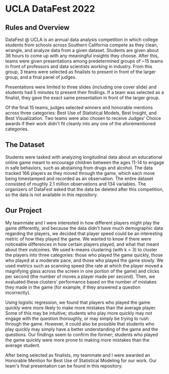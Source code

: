 # UCLA DataFest 2022
## Rules and Overview
DataFest @ UCLA is an annual data analysis competition in which college students from schools across Southern California compete as they clean, wrangle, and analyze data from a given dataset. Students are given about 36 hours to come up with any meaningful insights they choose. After this, teams were given presentations among predetermined groups of ~15 teams in front of professors and data scientists working in industry. From this group, 3 teams were selected as finalists to present in front of the larger group, and a final panel of judges.

Presentations were limited to three slides (including one cover slide) and students had 5 minutes to present their findings. If a team was selected as a finalist, they gave the exact same presentation in front of the larger group. 

Of the final 15 teams, judges selected winners and honorable mentions across three categories: Best Use of Statistical Models, Best Insight, and Best Visualization. Two teams were also chosen to receive Judges' Choice awards if their work didn't fit cleanly into any one of the aforementioned categories.

## The Dataset
Students were tasked with analyzing longitudinal data about an educational online game meant to encourage children between the ages 11-14 to engage in safe behaviors, such as abstaining from drugs and alcohol. The data tracked 166 players as they moved through the game, which each move being timestamped and recorded as an observation. The entire dataset consisted of roughly 2.1 million observations and 134 variables. The organizers of DataFest asked that the data be deleted after this competition, so the data is not available in this repository.

## Our Project
My teammate and I were interested in how different players might play the game differently, and because the data didn't have much demographic data regarding the players, we decided that player speed could be an interesting metric of how they played the game. We wanted to know if there were noticeable differences in how certain players played, and what that meant about their outcomes. We used k-means clustering (with k = 3) to cluster the players into three categories: those who played the game quickly, those who played at a moderate pace, and those who played the game slowly. We used metrics such as scanning speed (the rate at which the player moved a magnifying glass across the screen in one portion of the game) and clicks per second (the number of moves a player made per second). Then, we evaluated these clusters' performance based on the number of mistakes they made in the game (for example, if they answered a question incorrectly). 

Using logistic regression, we found that players who played the game quickly were more likely to make more mistakes than the average player. Some of this may be intuitive; students who play more quickly may not engage with the question thoroughly, or may simply be trying to rush through the game. However, it could also be possible that students who play quickly may simply have a better understanding of the game and the questions. Our findings seem to confirm the former; students who played the game quickly were more prone to making more mistakes than the average student. 

After being selected as finalists, my teammate and I were awarded an Honorable Mention for Best Use of Statistical Modeling for our work. Our team's final presentation can be found in this repository.

